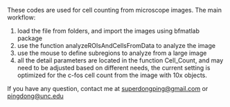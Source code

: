 These codes are used for cell counting from microscope images.
The main workflow:
1) load the file from folders, and import the images using bfmatlab package
2) use the function analyzeROIsAndCellsFromData to analyze the image
3) use the mouse to define subregions to analyze from a large image
4) all the detail parameters are located in the function Cell_Count, and may need to be adjusted based on different needs, the current setting is optimized for the c-fos cell count from the image with 10x objects.

If you have any question, contact me at superdongping@gmail.com or pingdong@unc.edu
